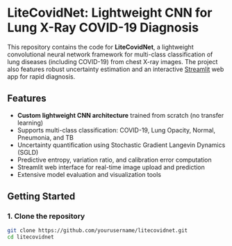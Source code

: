 # LiteCovidNet: Lightweight CNN for Lung X-Ray COVID-19 Diagnosis

This repository contains the code for **LiteCovidNet**, a lightweight convolutional neural network framework for multi-class classification of lung diseases (including COVID-19) from chest X-ray images. The project also features robust uncertainty estimation and an interactive [Streamlit](https://streamlit.io/) web app for rapid diagnosis.

## Features

- **Custom lightweight CNN architecture** trained from scratch (no transfer learning)
- Supports multi-class classification: COVID-19, Lung Opacity, Normal, Pneumonia, and TB
- Uncertainty quantification using Stochastic Gradient Langevin Dynamics (SGLD)
- Predictive entropy, variation ratio, and calibration error computation
- Streamlit web interface for real-time image upload and prediction
- Extensive model evaluation and visualization tools

## Getting Started

### 1. Clone the repository

```bash
git clone https://github.com/yourusername/litecovidnet.git
cd litecovidnet
